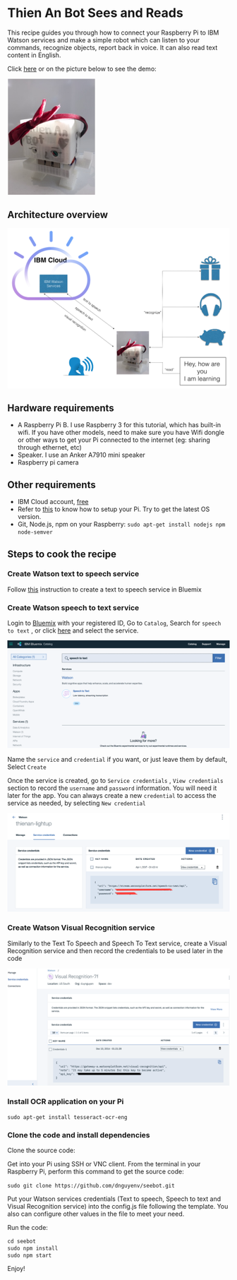 # Thien An Bot Sees and Reads

This recipe guides you through how to connect your Raspberry Pi to IBM Watson services and make a simple robot which can listen to your commands, recognize objects, report back in voice. It can also read text content in English.

Click [here](https://youtu.be/YLqLIy2ujnA) or on the picture below to see the demo:

[<img src="https://github.com/dnguyenv/seebot/blob/master/images/thienansee.png" width="200">](https://youtu.be/YLqLIy2ujnA)

## Architecture overview

![images](images/see.png)

## Hardware requirements

- A Raspberry Pi B. I use Raspberry 3 for this tutorial, which has built-in wifi. If you have other models, need to make sure you have Wifi dongle or other ways to get your Pi connected to the internet (eg: sharing through ethernet, etc)
- Speaker. I use an Anker A7910 mini speaker
- Raspberry pi camera

## Other requirements

- IBM Cloud account, [free](https://bluemix.net)
- Refer to [this](https://www.youtube.com/watch?v=PPvIBH7M32Y) to know how to setup your Pi. Try to get the latest OS version.
- Git, Node.js, npm on your Raspberry: `sudo apt-get install nodejs npm node-semver`

## Steps to cook the recipe

### Create Watson text to speech service

Follow [this](https://github.com/dnguyenv/distance-bot#create-bluemix-text-to-speech-service) instruction to create a text to speech service in Bluemix

### Create Watson speech to text service

Login to [Bluemix](https://bluemix.net) with your registered ID, Go to `Catalog`, Search for `speech to text` , or click [here](https://console.ng.bluemix.net/catalog/?taxonomyNavigation=iot&search=speech%20to%20text) and select the service.

![images](images/register-stt.png)

Name the `service` and `credential` if you want, or just leave them by default, Select `Create`

Once the service is created, go to `Service credentials` , `View credentials` section to record the `username` and `password` information. You will need it later for the app. You can always create a new `credential` to access the service as needed, by selecting `New credential`

![images](images/stt-cre-name.png)

### Create Watson Visual Recognition service

Similarly to the Text To Speech and Speech To Text service, create a Visual Recognition service and then record the credentials to be used later in the code

![images](images/visual.png)

### Install OCR application on your Pi

```
sudo apt-get install tesseract-ocr-eng
```

### Clone the code and install dependencies

Clone the source code:

Get into your Pi using SSH or VNC client. From the terminal in your Raspberry Pi, perform this command to get the source code:

`sudo git clone https://github.com/dnguyenv/seebot.git`

Put your Watson services credentials (Text to speech, Speech to text and Visual Recognition service) into the config.js file following the template. You also can configure other values in the file to meet your need.

Run the code:

```
cd seebot
sudo npm install
sudo npm start
```

Enjoy!
